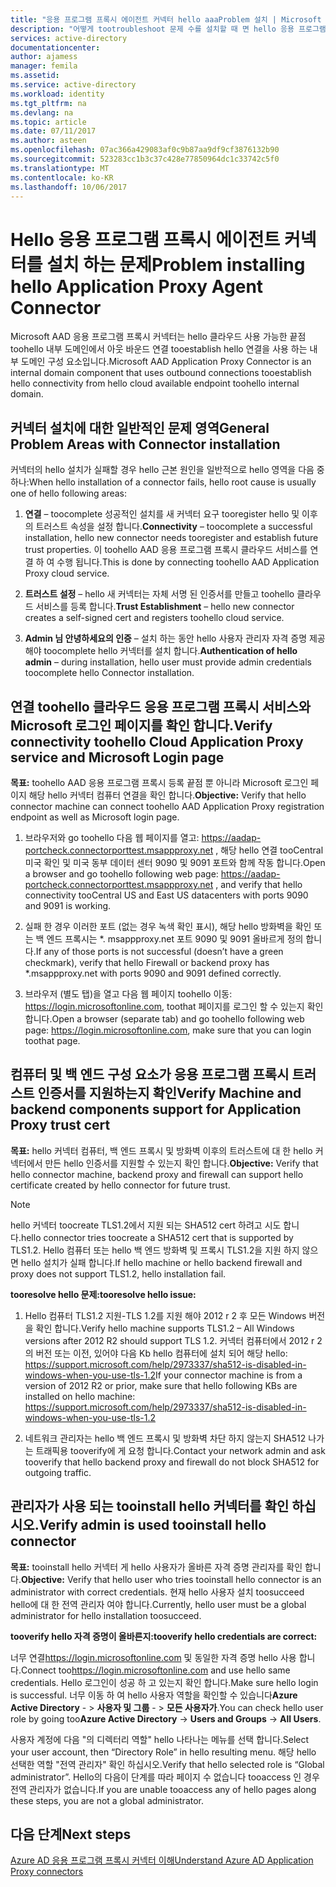 ```yaml
---
title: "응용 프로그램 프록시 에이전트 커넥터 hello aaaProblem 설치 | Microsoft Docs"
description: "어떻게 tootroubleshoot 문제 수를 설치할 때 면 hello 응용 프로그램 프록시 에이전트 커넥터"
services: active-directory
documentationcenter: 
author: ajamess
manager: femila
ms.assetid: 
ms.service: active-directory
ms.workload: identity
ms.tgt_pltfrm: na
ms.devlang: na
ms.topic: article
ms.date: 07/11/2017
ms.author: asteen
ms.openlocfilehash: 07ac366a429083af0c9b87aa9df9cf3876132b90
ms.sourcegitcommit: 523283cc1b3c37c428e77850964dc1c33742c5f0
ms.translationtype: MT
ms.contentlocale: ko-KR
ms.lasthandoff: 10/06/2017
---
```

# <a name="problem-installing-hello-application-proxy-agent-connector"></a><span data-ttu-id="4d2bb-103">Hello 응용 프로그램 프록시 에이전트 커넥터를 설치 하는 문제</span><span class="sxs-lookup"><span data-stu-id="4d2bb-103">Problem installing hello Application Proxy Agent Connector</span></span>

<span data-ttu-id="4d2bb-104">Microsoft AAD 응용 프로그램 프록시 커넥터는 hello 클라우드 사용 가능한 끝점 toohello 내부 도메인에서 아웃 바운드 연결 tooestablish hello 연결을 사용 하는 내부 도메인 구성 요소입니다.</span><span class="sxs-lookup"><span data-stu-id="4d2bb-104">Microsoft AAD Application Proxy Connector is an internal domain component that uses outbound connections tooestablish hello connectivity from hello cloud available endpoint toohello internal domain.</span></span>

## <a name="general-problem-areas-with-connector-installation"></a><span data-ttu-id="4d2bb-105">커넥터 설치에 대한 일반적인 문제 영역</span><span class="sxs-lookup"><span data-stu-id="4d2bb-105">General Problem Areas with Connector installation</span></span>

<span data-ttu-id="4d2bb-106">커넥터의 hello 설치가 실패할 경우 hello 근본 원인을 일반적으로 hello 영역을 다음 중 하나:</span><span class="sxs-lookup"><span data-stu-id="4d2bb-106">When hello installation of a connector fails, hello root cause is usually one of hello following areas:</span></span>

1.  <span data-ttu-id="4d2bb-107">**연결** – toocomplete 성공적인 설치를 새 커넥터 요구 tooregister hello 및 이후의 트러스트 속성을 설정 합니다.</span><span class="sxs-lookup"><span data-stu-id="4d2bb-107">**Connectivity** – toocomplete a successful installation, hello new connector needs tooregister and establish future trust properties.</span></span> <span data-ttu-id="4d2bb-108">이 toohello AAD 응용 프로그램 프록시 클라우드 서비스를 연결 하 여 수행 됩니다.</span><span class="sxs-lookup"><span data-stu-id="4d2bb-108">This is done by connecting toohello AAD Application Proxy cloud service.</span></span>

2.  <span data-ttu-id="4d2bb-109">**트러스트 설정** – hello 새 커넥터는 자체 서명 된 인증서를 만들고 toohello 클라우드 서비스를 등록 합니다.</span><span class="sxs-lookup"><span data-stu-id="4d2bb-109">**Trust Establishment** – hello new connector creates a self-signed cert and registers toohello cloud service.</span></span>

3.  <span data-ttu-id="4d2bb-110">**Admin 님 안녕하세요의 인증** – 설치 하는 동안 hello 사용자 관리자 자격 증명 제공 해야 toocomplete hello 커넥터를 설치 합니다.</span><span class="sxs-lookup"><span data-stu-id="4d2bb-110">**Authentication of hello admin** – during installation, hello user must provide admin credentials toocomplete hello Connector installation.</span></span>

## <a name="verify-connectivity-toohello-cloud-application-proxy-service-and-microsoft-login-page"></a><span data-ttu-id="4d2bb-111">연결 toohello 클라우드 응용 프로그램 프록시 서비스와 Microsoft 로그인 페이지를 확인 합니다.</span><span class="sxs-lookup"><span data-stu-id="4d2bb-111">Verify connectivity toohello Cloud Application Proxy service and Microsoft Login page</span></span>

<span data-ttu-id="4d2bb-112">**목표:** toohello AAD 응용 프로그램 프록시 등록 끝점 뿐 아니라 Microsoft 로그인 페이지 해당 hello 커넥터 컴퓨터 연결을 확인 합니다.</span><span class="sxs-lookup"><span data-stu-id="4d2bb-112">**Objective:** Verify that hello connector machine can connect toohello AAD Application Proxy registration endpoint as well as Microsoft login page.</span></span>

1.  <span data-ttu-id="4d2bb-113">브라우저와 go toohello 다음 웹 페이지를 열고: <https://aadap-portcheck.connectorporttest.msappproxy.net> , 해당 hello 연결 tooCentral 미국 확인 및 미국 동부 데이터 센터 9090 및 9091 포트와 함께 작동 합니다.</span><span class="sxs-lookup"><span data-stu-id="4d2bb-113">Open a browser and go toohello following web page: <https://aadap-portcheck.connectorporttest.msappproxy.net> , and verify that hello connectivity tooCentral US and East US datacenters with ports 9090 and 9091 is working.</span></span>

2.  <span data-ttu-id="4d2bb-114">실패 한 경우 이러한 포트 (없는 경우 녹색 확인 표시), 해당 hello 방화벽을 확인 또는 백 엔드 프록시는 \*. msappproxy.net 포트 9090 및 9091 올바르게 정의 합니다.</span><span class="sxs-lookup"><span data-stu-id="4d2bb-114">If any of those ports is not successful (doesn’t have a green checkmark), verify that hello Firewall or backend proxy has \*.msappproxy.net with ports 9090 and 9091 defined correctly.</span></span>

3.  <span data-ttu-id="4d2bb-115">브라우저 (별도 탭)을 열고 다음 웹 페이지 toohello 이동: <https://login.microsoftonline.com>, toothat 페이지를 로그인 할 수 있는지 확인 합니다.</span><span class="sxs-lookup"><span data-stu-id="4d2bb-115">Open a browser (separate tab) and go toohello following web page: <https://login.microsoftonline.com>, make sure that you can login toothat page.</span></span>

## <a name="verify-machine-and-backend-components-support-for-application-proxy-trust-cert"></a><span data-ttu-id="4d2bb-116">컴퓨터 및 백 엔드 구성 요소가 응용 프로그램 프록시 트러스트 인증서를 지원하는지 확인</span><span class="sxs-lookup"><span data-stu-id="4d2bb-116">Verify Machine and backend components support for Application Proxy trust cert</span></span>

<span data-ttu-id="4d2bb-117">**목표:** hello 커넥터 컴퓨터, 백 엔드 프록시 및 방화벽 이후의 트러스트에 대 한 hello 커넥터에서 만든 hello 인증서를 지원할 수 있는지 확인 합니다.</span><span class="sxs-lookup"><span data-stu-id="4d2bb-117">**Objective:** Verify that hello connector machine, backend proxy and firewall can support hello certificate created by hello connector for future trust.</span></span>

>[!NOTE]
><span data-ttu-id="4d2bb-118">hello 커넥터 toocreate TLS1.2에서 지원 되는 SHA512 cert 하려고 시도 합니다.</span><span class="sxs-lookup"><span data-stu-id="4d2bb-118">hello connector tries toocreate a SHA512 cert that is supported by TLS1.2.</span></span> <span data-ttu-id="4d2bb-119">Hello 컴퓨터 또는 hello 백 엔드 방화벽 및 프록시 TLS1.2을 지원 하지 않으면 hello 설치가 실패 합니다.</span><span class="sxs-lookup"><span data-stu-id="4d2bb-119">If hello machine or hello backend firewall and proxy does not support TLS1.2, hello installation fail.</span></span>
>
>

<span data-ttu-id="4d2bb-120">**tooresolve hello 문제:**</span><span class="sxs-lookup"><span data-stu-id="4d2bb-120">**tooresolve hello issue:**</span></span>

1.  <span data-ttu-id="4d2bb-121">Hello 컴퓨터 TLS1.2 지원-TLS 1.2를 지원 해야 2012 r 2 후 모든 Windows 버전을 확인 합니다.</span><span class="sxs-lookup"><span data-stu-id="4d2bb-121">Verify hello machine supports TLS1.2 – All Windows versions after 2012 R2 should support TLS 1.2.</span></span> <span data-ttu-id="4d2bb-122">커넥터 컴퓨터에서 2012 r 2의 버전 또는 이전, 있어야 다음 Kb hello 컴퓨터에 설치 되어 해당 hello: <https://support.microsoft.com/help/2973337/sha512-is-disabled-in-windows-when-you-use-tls-1.2></span><span class="sxs-lookup"><span data-stu-id="4d2bb-122">If your connector machine is from a version of 2012 R2 or prior, make sure that hello following KBs are installed on hello machine: <https://support.microsoft.com/help/2973337/sha512-is-disabled-in-windows-when-you-use-tls-1.2></span></span>

2.  <span data-ttu-id="4d2bb-123">네트워크 관리자는 hello 백 엔드 프록시 및 방화벽 차단 하지 않는지 SHA512 나가는 트래픽용 tooverify에 게 요청 합니다.</span><span class="sxs-lookup"><span data-stu-id="4d2bb-123">Contact your network admin and ask tooverify that hello backend proxy and firewall do not block SHA512 for outgoing traffic.</span></span>

## <a name="verify-admin-is-used-tooinstall-hello-connector"></a><span data-ttu-id="4d2bb-124">관리자가 사용 되는 tooinstall hello 커넥터를 확인 하십시오.</span><span class="sxs-lookup"><span data-stu-id="4d2bb-124">Verify admin is used tooinstall hello connector</span></span>

<span data-ttu-id="4d2bb-125">**목표:** tooinstall hello 커넥터 게 hello 사용자가 올바른 자격 증명 관리자를 확인 합니다.</span><span class="sxs-lookup"><span data-stu-id="4d2bb-125">**Objective:** Verify that hello user who tries tooinstall hello connector is an administrator with correct credentials.</span></span> <span data-ttu-id="4d2bb-126">현재 hello 사용자 설치 toosucceed hello에 대 한 전역 관리자 여야 합니다.</span><span class="sxs-lookup"><span data-stu-id="4d2bb-126">Currently, hello user must be a global administrator for hello installation toosucceed.</span></span>

<span data-ttu-id="4d2bb-127">**tooverify hello 자격 증명이 올바른지:**</span><span class="sxs-lookup"><span data-stu-id="4d2bb-127">**tooverify hello credentials are correct:**</span></span>

<span data-ttu-id="4d2bb-128">너무 연결<https://login.microsoftonline.com> 및 동일한 자격 증명 hello 사용 합니다.</span><span class="sxs-lookup"><span data-stu-id="4d2bb-128">Connect too<https://login.microsoftonline.com> and use hello same credentials.</span></span> <span data-ttu-id="4d2bb-129">Hello 로그인이 성공 하 고 있는지 확인 합니다.</span><span class="sxs-lookup"><span data-stu-id="4d2bb-129">Make sure hello login is successful.</span></span> <span data-ttu-id="4d2bb-130">너무 이동 하 여 hello 사용자 역할을 확인할 수 있습니다**Azure Active Directory**  - &gt; **사용자 및 그룹**  - &gt; **모든 사용자가**.</span><span class="sxs-lookup"><span data-stu-id="4d2bb-130">You can check hello user role by going too**Azure Active Directory** -&gt; **Users and Groups** -&gt; **All Users**.</span></span> 

<span data-ttu-id="4d2bb-131">사용자 계정에 다음 "의 디렉터리 역할" hello 나타나는 메뉴를 선택 합니다.</span><span class="sxs-lookup"><span data-stu-id="4d2bb-131">Select your user account, then “Directory Role” in hello resulting menu.</span></span> <span data-ttu-id="4d2bb-132">해당 hello 선택한 역할 "전역 관리자" 확인 하십시오.</span><span class="sxs-lookup"><span data-stu-id="4d2bb-132">Verify that hello selected role is “Global administrator”.</span></span> <span data-ttu-id="4d2bb-133">Hello의 다음이 단계를 따라 페이지 수 없습니다 tooaccess 인 경우 전역 관리자가 없습니다.</span><span class="sxs-lookup"><span data-stu-id="4d2bb-133">If you are unable tooaccess any of hello pages along these steps, you are not a global administrator.</span></span>

## <a name="next-steps"></a><span data-ttu-id="4d2bb-134">다음 단계</span><span class="sxs-lookup"><span data-stu-id="4d2bb-134">Next steps</span></span>
[<span data-ttu-id="4d2bb-135">Azure AD 응용 프로그램 프록시 커넥터 이해</span><span class="sxs-lookup"><span data-stu-id="4d2bb-135">Understand Azure AD Application Proxy connectors</span></span>](application-proxy-understand-connectors.md)
